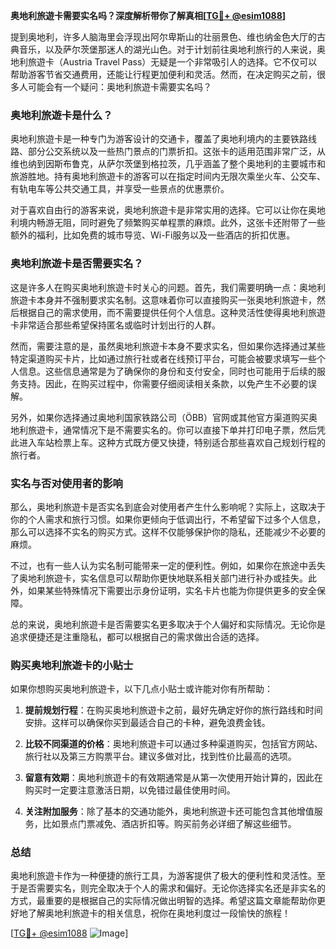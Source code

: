 **奥地利旅遊卡需要实名吗？深度解析带你了解真相[[TG💪+ @esim1088](https://t.me/s/esim1088)]**

提到奥地利，许多人脑海里会浮现出阿尔卑斯山的壮丽景色、维也纳金色大厅的古典音乐，以及萨尔茨堡那迷人的湖光山色。对于计划前往奥地利旅行的人来说，奥地利旅遊卡（Austria Travel Pass）无疑是一个非常吸引人的选择。它不仅可以帮助游客节省交通费用，还能让行程更加便利和灵活。然而，在决定购买之前，很多人可能会有一个疑问：奥地利旅遊卡需要实名吗？

### 奥地利旅遊卡是什么？

奥地利旅遊卡是一种专门为游客设计的交通卡，覆盖了奥地利境内的主要铁路线路、部分公交系统以及一些热门景点的门票折扣。这张卡的适用范围非常广泛，从维也纳到因斯布鲁克，从萨尔茨堡到格拉茨，几乎涵盖了整个奥地利的主要城市和旅游胜地。持有奥地利旅遊卡的游客可以在指定时间内无限次乘坐火车、公交车、有轨电车等公共交通工具，并享受一些景点的优惠票价。

对于喜欢自由行的游客来说，奥地利旅遊卡是非常实用的选择。它可以让你在奥地利境内畅游无阻，同时避免了频繁购买单程票的麻烦。此外，这张卡还附带了一些额外的福利，比如免费的城市导览、Wi-Fi服务以及一些酒店的折扣优惠。

### 奥地利旅遊卡是否需要实名？

这是许多人在购买奥地利旅遊卡时关心的问题。首先，我们需要明确一点：奥地利旅遊卡本身并不强制要求实名制。这意味着你可以直接购买一张奥地利旅遊卡，然后根据自己的需求使用，而不需要提供任何个人信息。这种灵活性使得奥地利旅遊卡非常适合那些希望保持匿名或临时计划出行的人群。

然而，需要注意的是，虽然奥地利旅遊卡本身不要求实名，但如果你选择通过某些特定渠道购买卡片，比如通过旅行社或者在线预订平台，可能会被要求填写一些个人信息。这些信息通常是为了确保你的身份和支付安全，同时也可能用于后续的服务支持。因此，在购买过程中，你需要仔细阅读相关条款，以免产生不必要的误解。

另外，如果你选择通过奥地利国家铁路公司（ÖBB）官网或其他官方渠道购买奥地利旅遊卡，通常情况下是不需要实名的。你可以直接下单并打印电子票，然后凭此进入车站检票上车。这种方式既方便又快捷，特别适合那些喜欢自己规划行程的旅行者。

### 实名与否对使用者的影响

那么，奥地利旅遊卡是否实名到底会对使用者产生什么影响呢？实际上，这取决于你的个人需求和旅行习惯。如果你更倾向于低调出行，不希望留下过多个人信息，那么可以选择不实名的购买方式。这样不仅能够保护你的隐私，还能减少不必要的麻烦。

不过，也有一些人认为实名制可能带来一定的便利性。例如，如果你在旅途中丢失了奥地利旅遊卡，实名信息可以帮助你更快地联系相关部门进行补办或挂失。此外，如果某些特殊情况下需要出示身份证明，实名卡片也能为你提供更多的安全保障。

总的来说，奥地利旅遊卡是否需要实名更多取决于个人偏好和实际情况。无论你是追求便捷还是注重隐私，都可以根据自己的需求做出合适的选择。

### 购买奥地利旅遊卡的小贴士

如果你想购买奥地利旅遊卡，以下几点小贴士或许能对你有所帮助：

1. **提前规划行程**：在购买奥地利旅遊卡之前，最好先确定好你的旅行路线和时间安排。这样可以确保你买到最适合自己的卡种，避免浪费金钱。

2. **比较不同渠道的价格**：奥地利旅遊卡可以通过多种渠道购买，包括官方网站、旅行社以及第三方购票平台。建议多做对比，找到性价比最高的选项。

3. **留意有效期**：奥地利旅遊卡的有效期通常是从第一次使用开始计算的，因此在购买时一定要注意激活日期，以免错过最佳使用时间。

4. **关注附加服务**：除了基本的交通功能外，奥地利旅遊卡还可能包含其他增值服务，比如景点门票减免、酒店折扣等。购买前务必详细了解这些细节。

### 总结

奥地利旅遊卡作为一种便捷的旅行工具，为游客提供了极大的便利性和灵活性。至于是否需要实名，则完全取决于个人的需求和偏好。无论你选择实名还是非实名的方式，最重要的是根据自己的实际情况做出明智的选择。希望这篇文章能帮助你更好地了解奥地利旅遊卡的相关信息，祝你在奥地利度过一段愉快的旅程！

[[TG💪+ @esim1088](https://t.me/s/esim1088) ![Image](https://i.postimg.cc/4NQfJmqS/Snipaste-2025-05-13-00-14-12.png)]